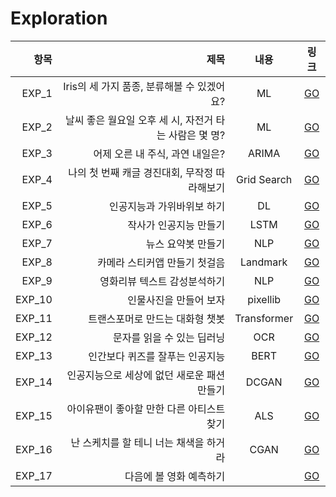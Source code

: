 # Exploration

|항목|제목|내용|링크|
|---:|---:|:---:|:---:|
|EXP_1|Iris의 세 가지 품종, 분류해볼 수 있겠어요?|ML|[GO](https://github.com/chorokdong/Exploration/blob/main/EXP1_lyrics_generator.ipynb)|
|EXP_2|날씨 좋은 월요일 오후 세 시, 자전거 타는 사람은 몇 명?|ML|[GO](https://github.com/chorokdong/Exploration/blob/main/EXP2_sklearn.ipynb)|
|EXP_3|어제 오른 내 주식, 과연 내일은?|ARIMA|[GO](https://github.com/chorokdong/Exploration/blob/main/EXP3_ARIMA_stock_prediction.ipynb)|
|EXP_4|나의 첫 번째 캐글 경진대회, 무작정 따라해보기|Grid Search|[GO](https://github.com/chorokdong/Exploration/blob/main/EXP4_my_1st_kaggle_competition.ipynb)|
|EXP_5|인공지능과 가위바위보 하기|DL|[GO](https://github.com/chorokdong/Exploration/blob/main/EXP5_RockPaperScissors_Classifier.ipynb)|
|EXP_6|작사가 인공지능 만들기|LSTM|[GO](https://github.com/chorokdong/Exploration/blob/main/EXP6_generate.ipynb)|
|EXP_7|뉴스 요약봇 만들기|NLP|[GO](https://github.com/chorokdong/Exploration/blob/main/EXP7_news_summarization.ipynb)|
|EXP_8|카메라 스티커앱 만들기 첫걸음|Landmark|[GO](https://github.com/chorokdong/Exploration/blob/main/EXP8_camera_sticker.ipynb)|
|EXP_9|영화리뷰 텍스트 감성분석하기|NLP|[GO](https://github.com/chorokdong/Exploration/blob/main/EXP9_movie_review_sentimental_classification.ipynb)|
|EXP_10|인물사진을 만들어 보자|pixellib|[GO](https://nbviewer.org/github/chorokdong/Exploration/blob/main/EXP10_pixellib.ipynb#)|
|EXP_11|트랜스포머로 만드는 대화형 챗봇|Transformer|[GO](https://github.com/chorokdong/Exploration/blob/main/EXP11_kor_chatbot.ipynb)|
|EXP_12|문자를 읽을 수 있는 딥러닝|OCR|[GO](https://github.com/chorokdong/Exploration/blob/main/EXP12_OCR.ipynb)|
|EXP_13|인간보다 퀴즈를 잘푸는 인공지능|BERT|[GO](https://github.com/chorokdong/Exploration/blob/main/EXP13_BERT.ipynb)|
|EXP_14|인공지능으로 세상에 없던 새로운 패션 만들기|DCGAN|[GO](https://github.com/chorokdong/Exploration/blob/main/EXP%2014_DCGAN.ipynb)|
|EXP_15|아이유팬이 좋아할 만한 다른 아티스트 찾기|ALS|[GO](https://github.com/chorokdong/Exploration/blob/main/EXP%2015_recommendation_system.ipynb)|
|EXP_16|난 스케치를 할 테니 너는 채색을 하거라|CGAN|[GO](https://github.com/chorokdong/Exploration/blob/main/EXP%2016_CGAN.ipynb)|
|EXP_17|다음에 볼 영화 예측하기| |[GO](https://github.com/chorokdong/Exploration/blob/main/_EXP%2017_movie_prediction%20.ipynb)|

